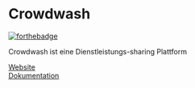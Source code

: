 # Crowdwash

[![forthebadge](https://forthebadge.com/images/badges/built-with-love.svg)](https://forthebadge.com)

Crowdwash ist eine Dienstleistungs-sharing Plattform

[Website](https://mayusyt.github.io/Crowdwash)  
[Dokumentation](https://mayusyt.github.io/Crowdwash/docs)
